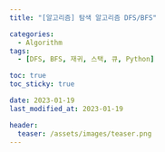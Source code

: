 ```yaml
---
title: "[알고리즘] 탐색 알고리즘 DFS/BFS"

categories:
  - Algorithm
tags:
  - [DFS, BFS, 재귀, 스택, 큐, Python]

toc: true
toc_sticky: true

date: 2023-01-19
last_modified_at: 2023-01-19

header:
  teaser: /assets/images/teaser.png
---
```


